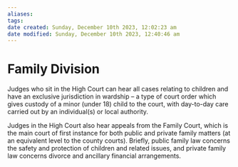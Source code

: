 ```yaml
---
aliases: 
tags: 
date created: Sunday, December 10th 2023, 12:02:23 am
date modified: Sunday, December 10th 2023, 12:40:46 am
---
```


# Family Division

Judges who sit in the High Court can hear all cases relating to children and have an exclusive jurisdiction in wardship – a type of court order which gives custody of a minor (under 18) child to the court, with day-to-day care carried out by an individual(s) or local authority.

Judges in the High Court also hear appeals from the Family Court, which is the main court of first instance for both public and private family matters (at an equivalent level to the county courts). Briefly, public family law concerns the safety and protection of children and related issues, and private family law concerns divorce and ancillary financial arrangements.
